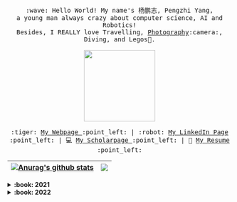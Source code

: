 <p align="center">
  <br>
  <samp>
    :wave: Hello World! My name's 杨鹏志, Pengzhi Yang, 
    <br> a young man always crazy about computer science, AI and Robotics! <br>
    Besides, I REALLY love Travelling, <a href="https://500px.com/p/Y_Marcus?view=photos">Photography</a>:camera:, Diving, and Legos🧱. <br><br>
    <img src="https://user-images.githubusercontent.com/38170947/198264741-a37b9795-6cc3-4c64-abc8-a101ec41fd1f.gif" width="160px" align="center">
    <br><br>
    :tiger: <a href="https://pengzhi1998.github.io/">My Webpage </a> :point_left: |
    :robot: <a href="https://www.linkedin.com/in/%E9%B9%8F%E5%BF%97-%E6%9D%A8-751a67181/">My LinkedIn Page</a> :point_left: |
    💻 <a href="https://scholar.google.com/citations?hl=en&user=5AfQQ8sAAAAJ&view_op=list_works&gmla=AJsN-F5GMO5H0BrifAJJrmaxaHXEwD6DNBv63OqgHnbtqaEUqJPtJIoIsI09U5YenlvzzeNCEwzN8nmFrU7VZJ2_sk2FVIrL4hLprawjwjvtDabgVDd7DGSzuzfKftafsXHrmVVi6CwTGt135SAlxHNAMqMtRDNWyw">My Scholarpage </a> :point_left: |
    📓 <a href="https://pengzhi1998.github.io/files/CV-Pengzhi_Yang.pdf">My Resume</a> :point_left:
  </samp>
</p>





| <a href="https://github.com/pengzhi1998/github-readme-stats"><img align="center" src="https://github-readme-stats-git-masterrstaa-rickstaa.vercel.app/api?username=pengzhi1998&show_icons=true&include_all_commits=true&theme=buefy&hide_border=true" alt="Anurag's github stats" /></a> | <a href="https://github.com/pengzhi1998/github-readme-stats"><img align="center" src="https://github-readme-stats-git-masterrstaa-rickstaa.vercel.app/api/top-langs/?username=pengzhi1998&layout=compact&theme=buefy&hide_border=true" /></a> |
| ------------- | ------------- |





<details>
  <summary><b>:book: 2021 </b></summary>
  This has been a difficult year for everyone and for me. But still a long way to go, still full of hope and enthusiasm, and still working on amazing things with amazing people! 😄 
</details>
<details>
  <summary><b>:book: 2022 </b></summary>
  Motto: Be cautious under certainty, and keep optimistic in uncertainty!
</details>
